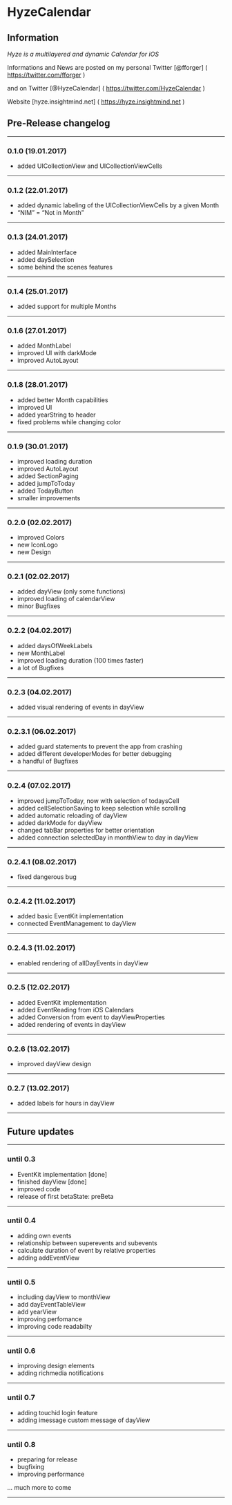 # HyzeCalendar

## Information

*Hyze is a multilayered and dynamic Calendar for iOS*

Informations and News are posted on my personal Twitter [@fforger] ( https://twitter.com/fforger )

and on Twitter [@HyzeCalendar] ( https://twitter.com/HyzeCalendar )

Website [hyze.insightmind.net] ( https://hyze.insightmind.net )


## Pre-Release changelog

---

### 0.1.0 (19.01.2017)


* added UICollectionView and UICollectionViewCells


---

### 0.1.2 (22.01.2017)


* added dynamic labeling of the UICollectionViewCells by a given Month
* “NIM” = “Not in Month”


---

### 0.1.3 (24.01.2017)


* added MainInterface
* added daySelection
* some behind the scenes features


---
### 0.1.4 (25.01.2017)  


* added support for multiple Months


---

### 0.1.6 (27.01.2017)


* added MonthLabel
* improved UI with darkMode
* improved AutoLayout


---

### 0.1.8 (28.01.2017)


* added better Month capabilities
* improved UI
* added yearString to header
* fixed problems while changing color

---

### 0.1.9 (30.01.2017)


* improved loading duration
* improved AutoLayout
* added SectionPaging
* added jumpToToday
* added TodayButton
* smaller improvements


---

### 0.2.0 (02.02.2017)


* improved Colors
* new IconLogo
* new Design


---

### 0.2.1 (02.02.2017)


* added dayView (only some functions)
* improved loading of calendarView
* minor Bugfixes


---

### 0.2.2 (04.02.2017)


* added daysOfWeekLabels
* new MonthLabel
* improved loading duration (100 times faster)
* a lot of Bugfixes


---

### 0.2.3 (04.02.2017)


* added visual rendering of events in dayView


---

### 0.2.3.1 (06.02.2017)


* added guard statements to prevent the app from crashing
* added different developerModes for better debugging
* a handful of Bugfixes


---

### 0.2.4 (07.02.2017)


* improved jumpToToday, now with selection of todaysCell
* added cellSelectionSaving to keep selection while scrolling
* added automatic reloading of dayView
* added darkMode for dayView
* changed tabBar properties for better orientation
* added connection selectedDay in monthView to day in dayView


---

### 0.2.4.1 (08.02.2017)

* fixed dangerous bug



---

### 0.2.4.2 (11.02.2017)

* added basic EventKit implementation
* connected EventManagement to dayView



---

### 0.2.4.3 (11.02.2017)

* enabled rendering of allDayEvents in dayView



---

### 0.2.5 (12.02.2017)

* added EventKit implementation
* added EventReading from iOS Calendars
* added Conversion from event to dayViewProperties
* added rendering of events in dayView



---

### 0.2.6 (13.02.2017)

* improved dayView design



---

### 0.2.7 (13.02.2017)

* added labels for hours in dayView



---

## Future updates

---


### until 0.3


* EventKit implementation [done]
* finished dayView [done]
* improved code
* release of first betaState: preBeta


---


### until 0.4


* adding own events
* relationship between superevents and subevents
* calculate duration of event by relative properties
* adding addEventView


---


### until 0.5


* including dayView to monthView
* add dayEventTableView
* add yearView
* improving perfomance
* improving code readabilty


---


### until 0.6

* improving design elements
* adding richmedia notifications


---


### until 0.7

* adding touchid login feature
* adding imessage custom message of dayView



---


### until 0.8

* preparing for release
* bugfixing
* improving performance


... much more to come


---
